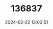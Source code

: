 ---
title: "136837"
category: "Chaetodipus rudinoris"
draft: false
date: 2024-02-22 13:03:51
languages:
  English: ["Baja California Pocket Mouse", "Baja Pocket Mouse"]
  German: ["Baja-Taschenmaus"]
---